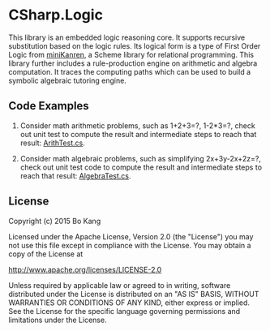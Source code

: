 # CSharp.Logic
 
This library is an embedded logic reasoning core. It supports recursive substitution based on the logic rules. Its logical form is a type of First Order Logic from [miniKanren](https://github.com/miniKanren/miniKanren), a Scheme library for relational programming. This library further includes a rule-production engine on arithmetic and algebra computation. It traces the computing paths which can be used to build a symbolic algebraic tutoring engine.

## Code Examples

1. Consider math arithmetic problems, such as 1+2+3=?, 1-2*3=?, check out unit test to compute the result and intermediate steps to reach that result: [ArithTest.cs](https://github.com/buptkang/CSharp.Logic/tree/master/Test/0.Logic.Arithmetic).

2. Consider math algebraic problems, such as simplifying 2x+3y-2x+2z=?, check out unit test code to compute the result and intermediate steps to reach that result: [AlgebraTest.cs](https://github.com/buptkang/CSharp.Logic/tree/master/Test/1.Logic.Algebra).
 
## License

Copyright (c) 2015 Bo Kang

Licensed under the Apache License, Version 2.0 (the "License")
you may not use this file except in compliance with the License. You may obtain a copy of the License at

http://www.apache.org/licenses/LICENSE-2.0

Unless required by applicable law or agreed to in writing, software distributed under the License is distributed on an "AS IS" BASIS, WITHOUT WARRANTIES OR CONDITIONS OF ANY KIND, either express or implied. See the License for the specific language governing permissions and limitations under the License.
